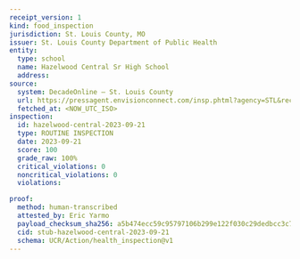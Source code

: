 ```yaml
---
receipt_version: 1
kind: food_inspection
jurisdiction: St. Louis County, MO
issuer: St. Louis County Department of Public Health
entity:
  type: school
  name: Hazelwood Central Sr High School
  address: 
source:
  system: DecadeOnline – St. Louis County
  url: https://pressagent.envisionconnect.com/insp.phtml?agency=STL&record_id=PR0003910
  fetched_at: <NOW_UTC_ISO>
inspection:
  id: hazelwood-central-2023-09-21
  type: ROUTINE INSPECTION
  date: 2023-09-21
  score: 100
  grade_raw: 100%
  critical_violations: 0
  noncritical_violations: 0
  violations:

proof:
  method: human-transcribed
  attested_by: Eric Yarmo
  payload_checksum_sha256: a5b474ecc59c95797106b299e122f030c29dedbcc3c783dbe31c5e4c6cb49098
  cid: stub-hazelwood-central-2023-09-21
  schema: UCR/Action/health_inspection@v1
---
```

